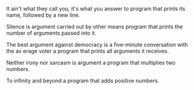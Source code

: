 It ain't what they call you, it's what you answer to program that prints its name, followed by a new line.

Silence is argument carried out by other means program that prints the number of arguments passed into it.

The best argument against democracy is a five-minute conversation with the av erage voter a program that prints all arguments it receives.

Neither irony nor sarcasm is argument a program that multiplies two numbers.

To infinity and beyond a program that adds positive numbers.
